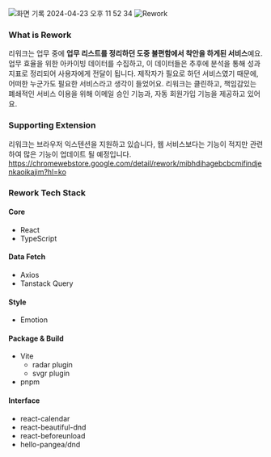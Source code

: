 ![화면 기록 2024-04-23 오후 11 52 34](https://github.com/klmhyeonwoo/REWORK/assets/19422885/f86fd9de-1bcf-48d4-b78b-adb0dbdac506)
![Rework](https://github.com/klmhyeonwoo/REWORK/assets/19422885/e830f8e6-846f-4138-bb4b-59f559c996c4)

### What is Rework
리워크는 업무 중에 **업무 리스트를 정리하던 도중 불편함에서 착안을 하게된 서비스**예요.
업무 효율을 위한 아카이빙 데이터를 수집하고, 이 데이터들은 추후에 분석을 통해 성과지표로 정리되어 사용자에게 전달이 됩니다.
제작자가 필요로 하던 서비스였기 때문에, 어떠한 누군가도 필요한 서비스라고 생각이 들었어요.
리워크는 클린하고, 책임감있는 폐쇄적인 서비스 이용을 위해 이메일 승인 기능과, 자동 회원가입 기능을 제공하고 있어요.

### Supporting Extension
리워크는 브라우저 익스텐션을 지원하고 있습니다, 웹 서비스보다는 기능이 적지만 관련하여 많은 기능이 업데이트 될 예정입니다.
https://chromewebstore.google.com/detail/rework/mibhdihagebcbcmifindjenkaoikajim?hl=ko

### Rework Tech Stack
#### Core
- React
- TypeScript
#### Data Fetch
- Axios
- Tanstack Query
#### Style
- Emotion
#### Package & Build
- Vite
  - radar plugin
  - svgr plugin
- pnpm
#### Interface
- react-calendar
- react-beautiful-dnd
- react-beforeunload
- hello-pangea/dnd
